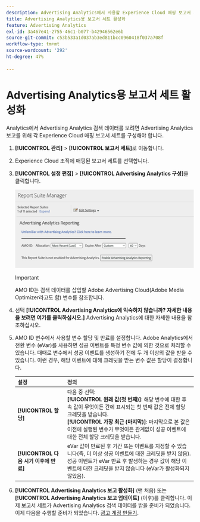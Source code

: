 ```yaml
---
description: Advertising Analytics에서 사용할 Experience Cloud 매핑 보고서 세트를 구성합니다.
title: Advertising Analytics용 보고서 세트 활성화
feature: Advertising Analytics
exl-id: 3a467e41-2755-46c1-b077-b42946562e6b
source-git-commit: c53b533a1d037ab3ed811bcc0960418f037a708f
workflow-type: tm+mt
source-wordcount: '292'
ht-degree: 47%

---
```


# Advertising Analytics용 보고서 세트 활성화

Analytics에서 Advertising Analytics 검색 데이터를 보려면 Advertising Analytics 보고를 위해 각 Experience Cloud 매핑 보고서 세트를 구성해야 합니다.

1. **[!UICONTROL 관리]** > **[!UICONTROL 보고서 세트]**&#x200B;로 이동합니다.

1. Experience Cloud 조직에 매핑된 보고서 세트를 선택합니다.
1. **[!UICONTROL 설정 편집]** > **[!UICONTROL Advertising Analytics 구성]**&#x200B;을 클릭합니다.

   ![보고](assets/aa-reporting.png)

   >[!IMPORTANT]
   >
   >AMO ID는 검색 데이터를 삽입할 Adobe Advertising Cloud(Adobe Media Optimizer라고도 함) 변수를 참조합니다.

1. 선택 **[!UICONTROL Advertising Analytics에 익숙하지 않습니까? 자세한 내용을 보려면 여기를 클릭하십시오.]** Advertising Analytics에 대한 자세한 내용을 참조하십시오.

1. AMO ID 변수에서 사용할 변수 할당 및 만료를 설정합니다. Adobe Analytics에서 전환 변수 (eVar)를 사용하면 성공 이벤트를 특정 변수 값에 의한 것으로 처리할 수 있습니다. 때때로 변수에서 성공 이벤트를 생성하기 전에 두 개 이상의 값을 받을 수 있습니다. 이런 경우, 해당 이벤트에 대해 크레딧을 받는 변수 값은 할당이 결정합니다.

   | 설정 | 정의 |
   |--- |--- |
   | **[!UICONTROL 할당]** | 다음 중 선택:<br/> **[!UICONTROL 원래 값(첫 번째)]**: 해당 변수에 대한 후속 값이 무엇이든 간에 표시되는 첫 번째 값은 전체 할당 크레딧을 받습니다. <br/>**[!UICONTROL 가장 최근 (마지막)]**: 마지막으로 본 값은 이전에 실행된 변수가 무엇이든 관계없이 성공 이벤트에 대한 전체 할당 크레딧을 받습니다. |
   | **[!UICONTROL 다음 시기 이후에 만료]** | eVar 값이 만료된 후 기간 또는 이벤트를 지정할 수 있습니다(즉, 더 이상 성공 이벤트에 대한 크레딧을 받지 않음).  성공 이벤트가 eVar 만료 후 발생하는 경우 값이 해당 이벤트에 대한 크레딧을 받지 않습니다 (eVar가 활성화되지 않았음). |

1. **[!UICONTROL Advertising Analytics 보고 활성화]** (맨 처음) 또는 **[!UICONTROL Advertising Analytics 보고 업데이트]** (이후)를 클릭합니다. 이제 보고서 세트가 Advertising Analytics 검색 데이터를 받을 준비가 되었습니다. 이제 다음을 수행할 준비가 되었습니다. [광고 계정 만들기](/help/integrate/c-advertising-analytics/c-adanalytics-workflow/aa-create-ad-account.md).
